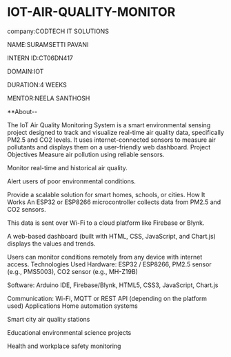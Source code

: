 # IOT-AIR-QUALITY-MONITOR
company:CODTECH IT SOLUTIONS

NAME:SURAMSETTI PAVANI

INTERN ID:CT06DN417

DOMAIN:IOT

DURATION:4 WEEKS

MENTOR:NEELA SANTHOSH

**About--

The IoT Air Quality Monitoring System is a smart environmental sensing project designed to track and visualize real-time air quality data, specifically PM2.5 and CO2 levels. It uses internet-connected sensors to measure air pollutants and displays them on a user-friendly web dashboard. Project Objectives Measure air pollution using reliable sensors.

Monitor real-time and historical air quality.

Alert users of poor environmental conditions.

Provide a scalable solution for smart homes, schools, or cities. How It Works An ESP32 or ESP8266 microcontroller collects data from PM2.5 and CO2 sensors.

This data is sent over Wi-Fi to a cloud platform like Firebase or Blynk.

A web-based dashboard (built with HTML, CSS, JavaScript, and Chart.js) displays the values and trends.

Users can monitor conditions remotely from any device with internet access. Technologies Used Hardware: ESP32 / ESP8266, PM2.5 sensor (e.g., PMS5003), CO2 sensor (e.g., MH-Z19B)

Software: Arduino IDE, Firebase/Blynk, HTML5, CSS3, JavaScript, Chart.js

Communication: Wi-Fi, MQTT or REST API (depending on the platform used) Applications Home automation systems

Smart city air quality stations

Educational environmental science projects

Health and workplace safety monitoring
